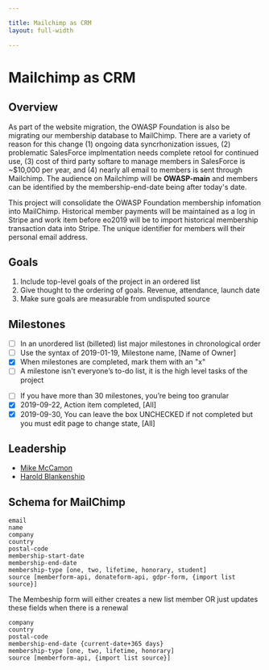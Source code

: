 ```yaml
---

title: Mailchimp as CRM
layout: full-width

---
```


# Mailchimp as CRM

## Overview

As part of the website migration, the OWASP Foundation is also be migrating our membership database to MailChimp. There are a variety of reason for this change (1) ongoing data syncrhonization issues, (2) problematic SalesForce implmentation needs complete retool for continued use, (3) cost of third party softare to manage members in SalesForce is ~$10,000 per year, and (4) nearly all email to members is sent through Mailchimp. The audience on Mailchimp will be **OWASP-main** and members can be identified by the membership-end-date being after today's date.

This project will consolidate the OWASP Foundation membership infomation into MailChimp. Historical member payments will be maintained as a log in Stripe and work item before eo2019 will be to import historical membership transaction data into Stripe.  The unique identifier for members will their personal email address.


## Goals

1. Include top-level goals of the project in an ordered list
2. Give thought to the ordering of goals. Revenue, attendance, launch date
3. Make sure goals are measurable from undisputed source

## Milestones

* [ ] In an unordered list (billeted) list major milestones in chronological order
* [ ] Use the syntax of 2019-01-19, Milestone name, [Name of Owner]
* [x] When milestones are completed, mark them with an "x"
* [ ] A milestone isn't everyone’s to-do list, it is the high level tasks of the project
- [ ] If you have more than 30 milestones, you’re being too granular
- [x] 2019-09-22, Action item completed, [All]
- [x] 2019-09-30, You can leave the box UNCHECKED if not completed but you must edit page to change state, [All]

## Leadership

* [Mike McCamon](mailto:mike.mccamon@owasp.com?subject=Mailchimp%20CRM)
* [Harold Blankenship](mailto:harold.blankenship@owasp.com?subject=Mailchimp%20CRM)

## Schema for MailChimp

```
email
name
company
country
postal-code
membership-start-date
membership-end-date
membership-type [one, two, lifetime, honorary, student]
source [memberform-api, donateform-api, gdpr-form, {import list source}]
```

The Membeship form will either creates a new list member OR just updates these fields when there is a renewal

```
company
country
postal-code
membership-end-date {current-date+365 days}
membership-type [one, two, lifetime, honorary]
source [memberform-api, {import list source}]
```
